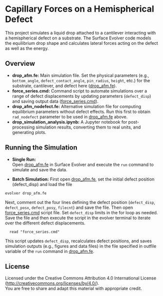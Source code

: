 # Capillary Forces on a Hemispherical Defect

This project simulates a liquid drop attached to a cantilever interacting with a hemispherical defect on a substrate. The Surface Evolver code models the equilibrium drop shape and calculates lateral forces acting on the defect as well as the energy.

## Overview

- **drop_afm.fe:** Main simulation file. Set the physical parameters (e.g., `bottom_angle`, `defect_contact_angle`, `pin_radius`, `height`, etc.)  for the substrate, cantilever, and defect here ([drop_afm.fe](drop_afm/drop_afm.fe)).
- **force_series.cmd:** Command script to automate simulations over a range of defect displacements by updating parameters (`defect_disp`) and saving output data ([force_series.cmd](force_series.cmd)).
- **drop_afm_nodefect.fe:** Alternative simulation file for computing equilibrium parameters without defect effects. Run this first to obtain `rad_nodefect` parameter to be used in [drop_afm.fe](drop_afm/drop_afm.fe) above.
- **drop_simulation_analysis.ipynb:** A Jupyter notebook for post-processing simulation results, converting them to real units, and generating plots.

## Running the Simulation

- **Single Run:**  
  Open [drop_afm.fe](drop_afm/drop_afm.fe) in Surface Evolver and execute the `run` command to simulate and save the data.

- **Batch Simulation:** 
  First open [drop_afm.fe](drop_afm/drop_afm.fe), set the initial defect position (defect_disp) and load the file
```
evolver drop_afm.fe
```
  Next, comment out the four lines defining the defect position (`defect_disp`, `defect_posx`, `defect_posy`, `filecnt`) and save the file. Then open [force_series.cmd](force_series.cmd) script file. Set `defect_disp` limits in the for loop as needed. Save the file and then execute the script in the evolver terminal to iterate over the different defect displacements. 
```
  read "force_series.cmd"
```
  This script updates `defect_disp`, recalculates defect positions, and saves simulation outputs (e.g., figures and data files) in the file specified in outfile variable of the `run` command in [drop_afm.fe](drop_afm/drop_afm.fe).

## License

Licensed under the Creative Commons Attribution 4.0 International License (http://creativecommons.org/licenses/by/4.0/).  
You are free to share and adapt this material with appropriate credit.